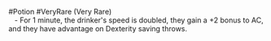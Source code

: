 #Potion #VeryRare
(Very Rare)  
   - For 1 minute, the drinker's speed is doubled, they gain a +2 bonus to AC, and they have advantage on Dexterity saving throws.  